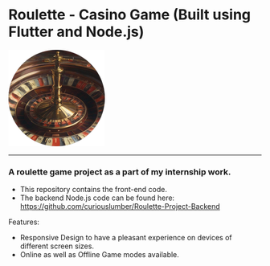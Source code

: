 # Roulette - Casino Game (Built using Flutter and Node.js)

<img src="https://github.com/curiouslumber/Roulette-Project/blob/main/android/app/src/main/res/mipmap-xxxhdpi/ic_launcher.png" />

----
### A roulette game project as a part of my internship work.
- This repository contains the front-end code.
- The backend Node.js code can be found here: https://github.com/curiouslumber/Roulette-Project-Backend

Features:
- Responsive Design to have a pleasant experience on devices of different screen sizes.
- Online as well as Offline Game modes available.
